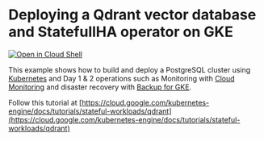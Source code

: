 # Deploying a Qdrant vector database and StatefullHA operator on GKE

[![Open in Cloud Shell](https://gstatic.com/cloudssh/images/open-btn.svg)](https://ssh.cloud.google.com/cloudshell/editor?cloudshell_git_repo=https://github.com/GoogleCloudPlatform/kubernetes-engine-samples&cloudshell_tutorial=cloudshell/tutorial.md&cloudshell_workspace=gke-qdrant)

This example shows how to build and deploy a PostgreSQL cluster using [Kubernetes](https://kubernetes.io) and Day 1 & 2 operations such as Monitoring with [Cloud Monitoring](https://cloud.google.com/monitoring) and disaster recovery with [Backup for GKE](https://cloud.google.com/kubernetes-engine/docs/add-on/backup-for-gke/concepts/backup-for-gke).

Follow this tutorial at [https://cloud.google.com/kubernetes-engine/docs/tutorials/stateful-workloads/qdrant](https://cloud.google.com/kubernetes-engine/docs/tutorials/stateful-workloads/qdrant)